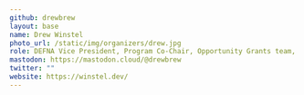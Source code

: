 ```yaml
---
github: drewbrew
layout: base
name: Drew Winstel
photo_url: /static/img/organizers/drew.jpg
role: DEFNA Vice President, Program Co-Chair, Opportunity Grants team, Code of Conduct team
mastodon: https://mastodon.cloud/@drewbrew
twitter: ""
website: https://winstel.dev/
---
```

